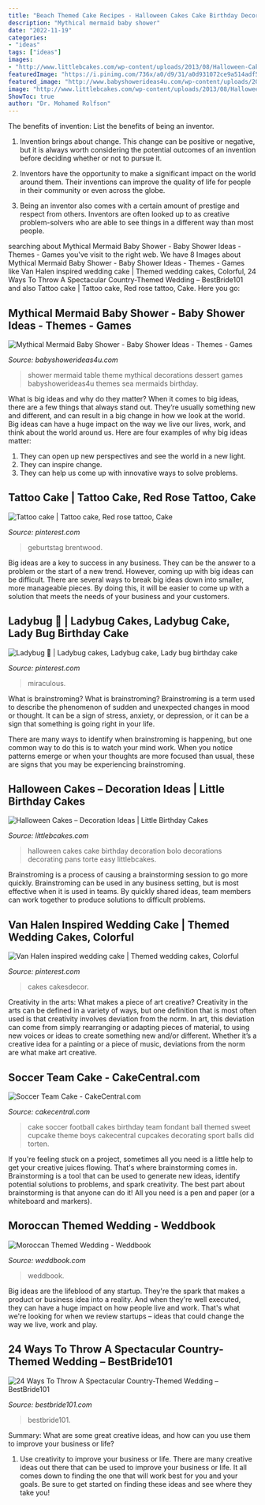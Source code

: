 ```yaml
---
title: "Beach Themed Cake Recipes - Halloween Cakes Cake Birthday Decoration Bolo Decorations Decorating Pans Torte Easy Littlebcakes"
description: "Mythical mermaid baby shower"
date: "2022-11-19"
categories:
- "ideas"
tags: ["ideas"]
images:
- "http://www.littlebcakes.com/wp-content/uploads/2013/08/Halloween-Cake-Pans.jpg"
featuredImage: "https://i.pinimg.com/736x/a0/d9/31/a0d931072ce9a514adf50c7d92a95803--surprise-cake-music-cakes.jpg"
featured_image: "http://www.babyshowerideas4u.com/wp-content/uploads/2016/06/Mythical-Mermaid-Baby-Shower-Dessert-Table-600x806.jpg"
image: "http://www.littlebcakes.com/wp-content/uploads/2013/08/Halloween-Cake-Pans.jpg"
ShowToc: true
author: "Dr. Mohamed Rolfson"
---
```



The benefits of invention: List the benefits of being an inventor.
1. Invention brings about change. This change can be positive or negative, but it is always worth considering the potential outcomes of an invention before deciding whether or not to pursue it.
2. Inventors have the opportunity to make a significant impact on the world around them. Their inventions can improve the quality of life for people in their community or even across the globe.

3. Being an inventor also comes with a certain amount of prestige and respect from others. Inventors are often looked up to as creative problem-solvers who are able to see things in a different way than most people.

	

		
searching about Mythical Mermaid Baby Shower - Baby Shower Ideas - Themes - Games you've visit to the right web. We have 8 Images about Mythical Mermaid Baby Shower - Baby Shower Ideas - Themes - Games like Van Halen inspired wedding cake | Themed wedding cakes, Colorful, 24 Ways To Throw A Spectacular Country-Themed Wedding – BestBride101 and also Tattoo cake | Tattoo cake, Red rose tattoo, Cake. Here you go:
		
    
## Mythical Mermaid Baby Shower - Baby Shower Ideas - Themes - Games

<img loading=lazy src="http://www.babyshowerideas4u.com/wp-content/uploads/2016/06/Mythical-Mermaid-Baby-Shower-Dessert-Table-600x806.jpg" onerror="this.onerror=null;this.src='https://tse2.mm.bing.net/th?id=OIP.Oqt6tzPdjkgE6ykNb-f7bQHaJ8&amp;pid=15.1';" alt="Mythical Mermaid Baby Shower - Baby Shower Ideas - Themes - Games">

_Source: babyshowerideas4u.com_

>shower mermaid table theme mythical decorations dessert games babyshowerideas4u themes sea mermaids birthday. 

	

What is big ideas and why do they matter?
When it comes to big ideas, there are a few things that always stand out. They’re usually something new and different, and can result in a big change in how we look at the world. Big ideas can have a huge impact on the way we live our lives, work, and think about the world around us. Here are four examples of why big ideas matter: 
1. They can open up new perspectives and see the world in a new light.
2. They can inspire change.
3. They can help us come up with innovative ways to solve problems.

    
## Tattoo Cake | Tattoo Cake, Red Rose Tattoo, Cake

<img loading=lazy src="https://i.pinimg.com/736x/4d/39/20/4d392069c3e0636a54babcb337fd8b9f.jpg" onerror="this.onerror=null;this.src='https://tse3.mm.bing.net/th?id=OIP.Cv9nFg9guxe-BjXTSKBugwHaNK&amp;pid=15.1';" alt="Tattoo cake | Tattoo cake, Red rose tattoo, Cake">

_Source: pinterest.com_

>geburtstag brentwood. 

	

Big ideas are a key to success in any business. They can be the answer to a problem or the start of a new trend. However, coming up with big ideas can be difficult. There are several ways to break big ideas down into smaller, more manageable pieces. By doing this, it will be easier to come up with a solution that meets the needs of your business and your customers.

    
## Ladybug 🐞 | Ladybug Cakes, Ladybug Cake, Lady Bug Birthday Cake

<img loading=lazy src="https://i.pinimg.com/736x/66/a2/80/66a280084250c824ca3bc96e417b19fa.jpg" onerror="this.onerror=null;this.src='https://tse1.mm.bing.net/th?id=OIP.RMpyNamk9orEBLJ5EsWrrwHaJ4&amp;pid=15.1';" alt="Ladybug 🐞 | Ladybug cakes, Ladybug cake, Lady bug birthday cake">

_Source: pinterest.com_

>miraculous. 

	

What is brainstroming?
What is brainstroming?
 Brainstroming is a term used to describe the phenomenon of sudden and unexpected changes in mood or thought. It can be a sign of stress, anxiety, or depression, or it can be a sign that something is going right in your life.

There are many ways to identify when brainstroming is happening, but one common way to do this is to watch your mind work. When you notice patterns emerge or when your thoughts are more focused than usual, these are signs that you may be experiencing brainstroming.

    
## Halloween Cakes – Decoration Ideas | Little Birthday Cakes

<img loading=lazy src="http://www.littlebcakes.com/wp-content/uploads/2013/08/Halloween-Cake-Pans.jpg" onerror="this.onerror=null;this.src='https://tse4.mm.bing.net/th?id=OIP.B5wizS3ToTirQS91WKHNRgHaJ4&amp;pid=15.1';" alt="Halloween Cakes – Decoration Ideas | Little Birthday Cakes">

_Source: littlebcakes.com_

>halloween cakes cake birthday decoration bolo decorations decorating pans torte easy littlebcakes. 

	

Brainstroming is a process of causing a brainstorming session to go more quickly. Brainstroming can be used in any business setting, but is most effective when it is used in teams. By quickly shared ideas, team members can work together to produce solutions to difficult problems.

    
## Van Halen Inspired Wedding Cake | Themed Wedding Cakes, Colorful

<img loading=lazy src="https://i.pinimg.com/736x/a0/d9/31/a0d931072ce9a514adf50c7d92a95803--surprise-cake-music-cakes.jpg" onerror="this.onerror=null;this.src='https://tse3.mm.bing.net/th?id=OIP.4tqg7maj__RkiQjrRGpb8AHaKE&amp;pid=15.1';" alt="Van Halen inspired wedding cake | Themed wedding cakes, Colorful">

_Source: pinterest.com_

>cakes cakesdecor. 

	

Creativity in the arts: What makes a piece of art creative?
Creativity in the arts can be defined in a variety of ways, but one definition that is most often used is that creativity involves deviation from the norm. In art, this deviation can come from simply rearranging or adapting pieces of material, to using new voices or ideas to create something new and/or different. Whether it’s a creative idea for a painting or a piece of music, deviations from the norm are what make art creative.

    
## Soccer Team Cake - CakeCentral.com

<img loading=lazy src="https://cdn001.cakecentral.com/gallery/2015/03/900_3467590hQ_soccer-team-cake.jpg" onerror="this.onerror=null;this.src='https://tse4.mm.bing.net/th?id=OIP.mIduKkfN3pZLuGbVzVrpmAHaJ4&amp;pid=15.1';" alt="Soccer Team Cake - CakeCentral.com">

_Source: cakecentral.com_

>cake soccer football cakes birthday team fondant ball themed sweet cupcake theme boys cakecentral cupcakes decorating sport balls did torten. 

	

If you're feeling stuck on a project, sometimes all you need is a little help to get your creative juices flowing. That's where brainstorming comes in. Brainstorming is a tool that can be used to generate new ideas, identify potential solutions to problems, and spark creativity. The best part about brainstorming is that anyone can do it! All you need is a pen and paper (or a whiteboard and markers).

    
## Moroccan Themed Wedding - Weddbook

<img loading=lazy src="http://s3.weddbook.com/t1/2/0/7/2071625/moroccan-themed-wedding.jpg" onerror="this.onerror=null;this.src='https://tse4.mm.bing.net/th?id=OIP.EI6_mEGlXQ0moYEpaHgqdwHaLG&amp;pid=15.1';" alt="Moroccan Themed Wedding - Weddbook">

_Source: weddbook.com_

>weddbook. 

	

Big ideas are the lifeblood of any startup. They're the spark that makes a product or business idea into a reality. And when they're well executed, they can have a huge impact on how people live and work. That's what we're looking for when we review startups – ideas that could change the way we live, work and play.

    
## 24 Ways To Throw A Spectacular Country-Themed Wedding – BestBride101

<img loading=lazy src="http://www.bestbride101.com/wp-content/uploads/2014/05/enhanced-15922-1397766693-17.jpg" onerror="this.onerror=null;this.src='https://tse1.mm.bing.net/th?id=OIP.53RQ4HAzNOAjj9jFoh3Y6gHaLH&amp;pid=15.1';" alt="24 Ways To Throw A Spectacular Country-Themed Wedding – BestBride101">

_Source: bestbride101.com_

>bestbride101. 

	

Summary: What are some great creative ideas, and how can you use them to improve your business or life?
1. Use creativity to improve your business or life.
There are many creative ideas out there that can be used to improve your business or life. It all comes down to finding the one that will work best for you and your goals. Be sure to get started on finding these ideas and see where they take you!

